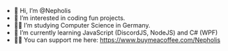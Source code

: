 - 👋 Hi, I’m @Nepholis
- 👀 I’m interested in coding fun projects.
- 🧑‍🎓 I’m studying Computer Science in Germany.
- 🌱 I’m currently learning JavaScript (DiscordJS, NodeJS) and C# (WPF)
- 🤝🏻 You can support me here: https://www.buymeacoffee.com/Nepholis

<!---
Nepholis/Nepholis is a ✨ special ✨ repository because its `README.md` (this file) appears on your GitHub profile.
You can click the Preview link to take a look at your changes.
--->
